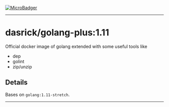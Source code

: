 [![MicroBadger][microbadger-image]][microbadger-url]

***

# dasrick/golang-plus:1.11

Official docker image of golang extended with some useful tools like

* dep
* golint
* zip/unzip

## Details

Bases on `golang:1.11-stretch`.

***

[microbadger-image]: https://images.microbadger.com/badges/image/dasrick/golang-plus:1.11.svg
[microbadger-url]: https://microbadger.com/images/dasrick/golang-plus:1.11
